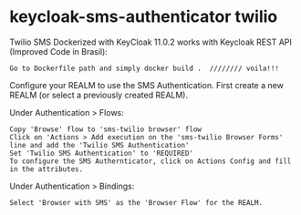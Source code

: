 # keycloak-sms-authenticator twilio 

Twilio SMS Dockerized with KeyCloak 11.0.2 works with Keycloak REST API (Improved Code in Brasil):

    Go to Dockerfile path and simply docker build .  //////// voila!!!

Configure your REALM to use the SMS Authentication. First create a new REALM (or select a previously created REALM).

Under Authentication > Flows:

    Copy 'Browse' flow to 'sms-twilio browser' flow
    Click on 'Actions > Add execution on the 'sms-twilio Browser Forms' line and add the 'Twilio SMS Authentication'
    Set 'Twilio SMS Authentication' to 'REQUIRED'
    To configure the SMS Authernticator, click on Actions Config and fill in the attributes.

Under Authentication > Bindings:

    Select 'Browser with SMS' as the 'Browser Flow' for the REALM.
    

